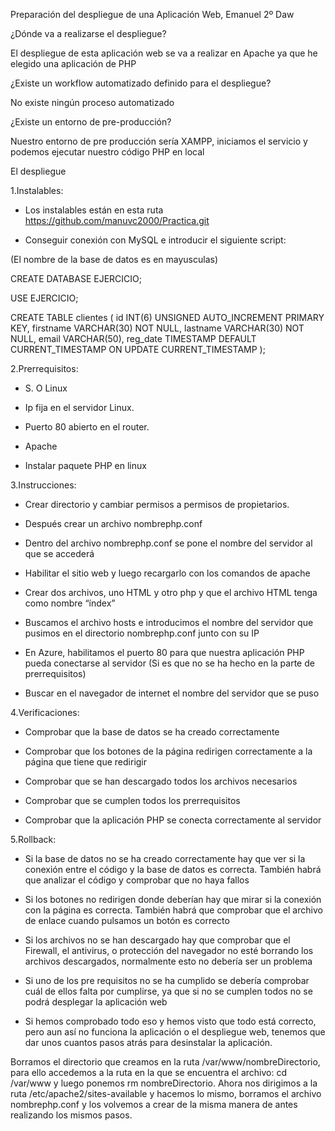 Preparación del despliegue de una Aplicación Web, Emanuel 2º Daw 

 

¿Dónde va a realizarse el despliegue? 

El despliegue de esta aplicación web se va a realizar en Apache ya que he elegido una aplicación de PHP 

 

¿Existe un workflow automatizado definido para el despliegue? 

No existe ningún proceso automatizado 

 

¿Existe un entorno de pre-producción? 

Nuestro entorno de pre producción sería XAMPP, iniciamos el servicio y podemos ejecutar nuestro código PHP en local 

 

El despliegue 

 

1.Instalables: 

 
- Los instalables están en esta ruta  https://github.com/manuvc2000/Practica.git 

- Conseguir conexión con MySQL e introducir el siguiente script: 

(El nombre de la base de datos es en mayusculas)

CREATE DATABASE EJERCICIO; 

USE EJERCICIO;

CREATE TABLE clientes ( 
id INT(6) UNSIGNED AUTO_INCREMENT PRIMARY KEY, 
firstname VARCHAR(30) NOT NULL,
lastname VARCHAR(30) NOT NULL,
email VARCHAR(50),
reg_date TIMESTAMP DEFAULT CURRENT_TIMESTAMP ON UPDATE CURRENT_TIMESTAMP
); 


2.Prerrequisitos: 

 - S. O Linux 

 - Ip fija en el servidor Linux.  

 - Puerto 80 abierto en el router. 

 - Apache 

 - Instalar paquete PHP en linux 

 
3.Instrucciones: 

 - Crear directorio y cambiar permisos a permisos de propietarios. 

 - Después crear un archivo nombrephp.conf 

 - Dentro del archivo nombrephp.conf  se pone el nombre del servidor al que se accederá 

 - Habilitar el sitio web y luego recargarlo con los comandos de apache 

 - Crear dos archivos, uno HTML y otro php y que el archivo HTML tenga como nombre “índex” 

 - Buscamos el archivo hosts e introducimos el nombre del servidor que pusimos en el directorio nombrephp.conf junto con su IP 

 - En Azure, habilitamos el puerto 80 para que nuestra aplicación PHP pueda conectarse al servidor (Si es que no se ha hecho en la parte de prerrequisitos) 

 - Buscar en el navegador de internet el nombre del servidor que se puso 

 

 

4.Verificaciones: 

 - Comprobar que la base de datos se ha creado correctamente  

 - Comprobar que los botones de la página redirigen correctamente a la página que tiene que redirigir 

 - Comprobar que se han descargado todos los archivos necesarios  

 - Comprobar que se cumplen todos los prerrequisitos 

 - Comprobar que la aplicación PHP se conecta correctamente al servidor 

 

 

5.Rollback: 

 - Si la base de datos no se ha creado correctamente hay que ver si la conexión entre el código y la base de datos es correcta. También habrá que analizar el código y comprobar que no haya fallos 

 
 - Si los botones no redirigen donde deberían hay que mirar si la conexión con la página es correcta. También habrá que comprobar que el archivo de enlace cuando pulsamos un botón es correcto 

 
 - Si los archivos no se han descargado hay que comprobar que el Firewall, el antivirus, o protección del navegador no esté borrando los archivos descargados, normalmente esto no debería ser un problema 


- Si uno de los pre requisitos no se ha cumplido se debería comprobar cuál de ellos falta por cumplirse, ya que si no se cumplen todos no se podrá desplegar la aplicación web 

 
 - Si hemos comprobado todo eso y hemos visto que todo está correcto, pero aun así no funciona la aplicación o el despliegue web, tenemos que dar unos cuantos pasos atrás para desinstalar la aplicación. 

Borramos el directorio que creamos en la ruta /var/www/nombreDirectorio, para ello accedemos a la ruta en la que se encuentra el archivo: cd /var/www y luego ponemos rm nombreDirectorio. Ahora nos dirigimos a la ruta /etc/apache2/sites-available y hacemos lo mismo, borramos el archivo nombrephp.conf y los volvemos a crear de la misma manera de antes realizando los mismos pasos. 
